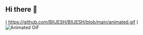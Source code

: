 ## Hi there 👋
( https://github.com/BIIJESH/BIIJESH/blob/main/animated.gif )
![Animated GIF](https://raw.githubusercontent.com/BIIJESH/BIIJESH/main/animated.gif)
<!--
**BIIJESH/BIIJESH** is a ✨ _special_ ✨ repository because its `README.md` (this file) appears on your GitHub profile.

Here are some ideas to get you started:

- 🔭 I’m currently working on ...
- 🌱 I’m currently learning ...
- 👯 I’m looking to collaborate on ...
- 🤔 I’m looking for help with ...
- 💬 Ask me about ...
- 📫 How to reach me: ...
- 😄 Pronouns: ...
- ⚡ Fun fact: ...
-->
